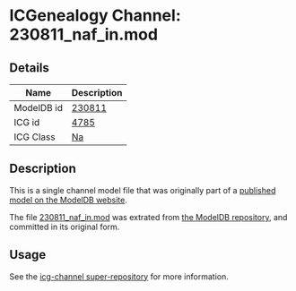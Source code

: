 # ICGenealogy Channel: 230811\_naf\_in.mod

## Details

Name | Description
---- | -----------
ModelDB id | [230811](http://senselab.med.yale.edu/ModelDB/ShowModel.cshtml?model=230811)
ICG id | [4785](http://icg.neurotheory.ox.ac.uk/channels/2/4785)
ICG Class | [Na](http://icg.neurotheory.ox.ac.uk/channels/2)

## Description

This is a single channel model file that was originally part of a [published model on the ModelDB website](http://senselab.med.yale.edu/mModelDB/ShowModel.cshtml?model=230811).

The file [230811\_naf\_in.mod](230811_naf_in.mod) was extrated from [the ModelDB repository](http://senselab.med.yale.edu/ModelDB/ShowModel.cshtml?model=230811), and committed in its original form.

## Usage

See the [icg-channel super-repository](https://github.com/icgenealogy/icg-channels) for more information.